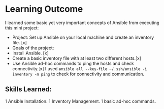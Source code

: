 # Learning Outcome

I learned some basic yet very important concepts of Ansible from executing this mini project:

- Project: Set up Ansible on your local machine and create an inventory file. [x]
- Goals of the project:
 - Install Ansible. [x]
 - Create a basic inventory file with at least two different hosts.[x]
 - Use Ansible ad-hoc commands to ping the hosts and check connectivity.[x]
   I used `ansible all --key-file ~/.ssh/ansible -i inventory -m ping` to check for connectivity and communication.

## Skills Learned:
1 Ansible Installation.
1 Inventory Management.
1 basic ad-hoc commands.
